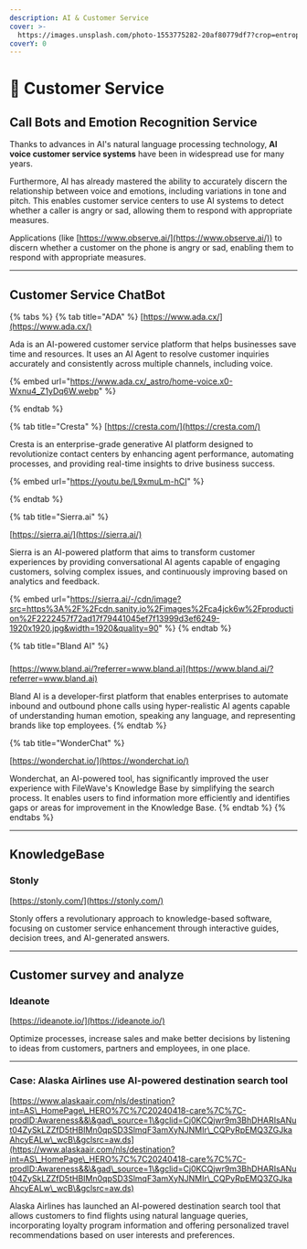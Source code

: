 ```yaml
---
description: AI & Customer Service
cover: >-
  https://images.unsplash.com/photo-1553775282-20af80779df7?crop=entropy&cs=srgb&fm=jpg&ixid=M3wxOTcwMjR8MHwxfHNlYXJjaHw4fHxjdXN0b21lciUyMHNlcnZpY2V8ZW58MHx8fHwxNzE4NjAwNDQ0fDA&ixlib=rb-4.0.3&q=85
coverY: 0
---
```


# 📎 Customer Service

## Call Bots and Emotion Recognition Service

Thanks to advances in AI's natural language processing technology, **AI voice customer service systems** have been in widespread use for many years.&#x20;

Furthermore, AI has already mastered the ability to accurately discern the relationship between voice and emotions, including variations in tone and pitch. This enables customer service centers to use AI systems to detect whether a caller is angry or sad, allowing them to respond with appropriate measures.

Applications (like [https://www.observe.ai/](https://www.observe.ai/)) to discern whether a customer on the phone is angry or sad, enabling them to respond with appropriate measures.&#x20;

***

## Customer Service ChatBot

{% tabs %}
{% tab title="ADA" %}
[https://www.ada.cx/](https://www.ada.cx/)

Ada is an AI-powered customer service platform that helps businesses save time and resources. It uses an AI Agent to resolve customer inquiries accurately and consistently across multiple channels, including voice.&#x20;

{% embed url="https://www.ada.cx/_astro/home-voice.x0-Wxnu4_Z1yDq6W.webp" %}


{% endtab %}

{% tab title="Cresta" %}
[https://cresta.com/](https://cresta.com/)

Cresta is an enterprise-grade generative AI platform designed to revolutionize contact centers by enhancing agent performance, automating processes, and providing real-time insights to drive business success.

{% embed url="https://youtu.be/L9xmuLm-hCI" %}


{% endtab %}

{% tab title="Sierra.ai" %}


[https://sierra.ai/](https://sierra.ai/)

Sierra is an AI-powered platform that aims to transform customer experiences by providing conversational AI agents capable of engaging customers, solving complex issues, and continuously improving based on analytics and feedback.

{% embed url="https://sierra.ai/-/cdn/image?src=https%3A%2F%2Fcdn.sanity.io%2Fimages%2Fca4jck6w%2Fproduction%2F2222457f72ad17f79441045ef7f13999d3ef6249-1920x1920.jpg&width=1920&quality=90" %}
{% endtab %}

{% tab title="Bland AI" %}
###

[https://www.bland.ai/?referrer=www.bland.ai](https://www.bland.ai/?referrer=www.bland.ai)

Bland AI is a developer-first platform that enables enterprises to automate inbound and outbound phone calls using hyper-realistic AI agents capable of understanding human emotion, speaking any language, and representing brands like top employees.
{% endtab %}

{% tab title="WonderChat" %}


[https://wonderchat.io/](https://wonderchat.io/)

Wonderchat, an AI-powered tool, has significantly improved the user experience with FileWave's Knowledge Base by simplifying the search process. It enables users to find information more efficiently and identifies gaps or areas for improvement in the Knowledge Base.&#x20;
{% endtab %}
{% endtabs %}

***

## KnowledgeBase

### Stonly

[https://stonly.com/](https://stonly.com/)

Stonly offers a revolutionary approach to knowledge-based software, focusing on customer service enhancement through interactive guides, decision trees, and AI-generated answers.&#x20;

***

## Customer survey and analyze

### Ideanote

[https://ideanote.io/](https://ideanote.io/)

Optimize processes, increase sales and make better decisions by listening to ideas from customers, partners and employees, in one place.



***

### Case: Alaska Airlines use AI-powered destination search tool

[https://www.alaskaair.com/nls/destination?int=AS\_HomePage\_HERO%7C%7C20240418-care%7C%7C-prodID:Awareness&&\&gad\_source=1\&gclid=Cj0KCQjwr9m3BhDHARIsANut04ZySkLZZfD5tHBIMn0qpSD3SlmqF3amXyNJNMIr\_CQPyRpEMQ3ZGJkaAhcyEALw\_wcB\&gclsrc=aw.ds](https://www.alaskaair.com/nls/destination?int=AS\_HomePage\_HERO%7C%7C20240418-care%7C%7C-prodID:Awareness&&\&gad\_source=1\&gclid=Cj0KCQjwr9m3BhDHARIsANut04ZySkLZZfD5tHBIMn0qpSD3SlmqF3amXyNJNMIr\_CQPyRpEMQ3ZGJkaAhcyEALw\_wcB\&gclsrc=aw.ds)

Alaska Airlines has launched an AI-powered destination search tool that allows customers to find flights using natural language queries, incorporating loyalty program information and offering personalized travel recommendations based on user interests and preferences.



